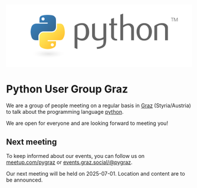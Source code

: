 ![Python Logo](img/python-logo-master-v3-TM.png)

# Python User Group Graz

We are a group of people meeting on a regular basis in [Graz](https://osm.org/go/0Iz~DnN--?relation=34719) (Styria/Austria) to talk about the programming language [python](https://www.python.org).

We are open for everyone and are looking forward to meeting you!

## Next meeting

To keep informed about our events, you can follow us on [meetup.com/pygraz](https://www.meetup.com/pygraz/) or [events.graz.social/@pygraz](https://events.graz.social/@pygraz).

Our next meeting will be held on 2025-07-01. Location and content are to be announced.
